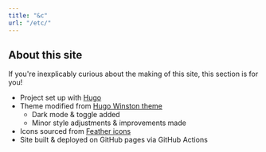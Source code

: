 ```yaml
---
title: "&c"
url: "/etc/"
---
```


## About this site

If you're inexplicably curious about the making of this site, this section is for you!

- Project set up with [Hugo](https://gohugo.io/)
- Theme modified from [Hugo Winston theme](https://github.com/zerostaticthemes/hugo-winston-theme)
  - Dark mode & toggle added
  - Minor style adjustments & improvements made
- Icons sourced from [Feather icons](https://github.com/feathericons/feather)
- Site built & deployed on GitHub pages via GitHub Actions

